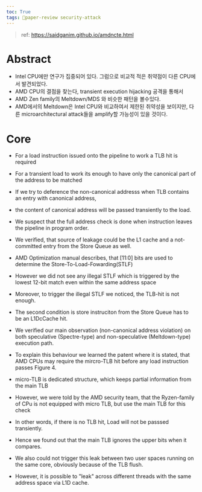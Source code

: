 ```yaml
---
toc: True
tags: 🌟paper-review security-attack 
---
```

> ref: https://saidganim.github.io/amdncte.html

# Abstract
* Intel CPU에만 연구가 집중되어 있다. 그럼으로 비교적 적은 취약점이 다른 CPU에서 발견되었다.
* AMD CPU의 결점을 찾는다, transient execution hijacking 공격을 통해서
* AMD Zen family의 Meltdown/MDS 와 비슷한 패턴을 볼수있다.
* AMD에서의 Meltdown은 Intel CPU와 비교하여서 제한된 취약성을 보이지만, 다른 microarchitectural attack들을 amplify할 가능성이 있을 것이다.

# Core
* For a load instruction issued onto the pipeline to work a TLB hit is required

* For a transient load to work its enough to have only the canonical part of the address to be matched

* If we try to deference the non-canonical addresss when TLB contains an entry with canonical address, 

* the content of canonical address will be passed transiently to the load.

* We suspect that the full address check is done when instruction leaves the pipeline in program order.

* We verified, that source of leakage could be the L1 cache and a not-committed entry from the Store Queue as well.

* AMD Optimization manual describes, that [11:0] bits are used to determine the Store-To-Load-Fowarding(STLF)

* However we did not see any illegal STLF which is triggered by the lowest 12-bit match even within the same address space

* Moreover, to trigger the illegal STLF we noticed, the TLB-hit is not enough.  

* The second condition is store instruciton from the Store Queue has to be an L1DcCache hit.

* We verified our main observation (non-canonical address violation) on both speculative (Spectre-type) and non-speculative (Meltdown-type) execution path.
* To explain this behaviour we learned the patent where it is stated, that AMD CPUs may require the mircro-TLB hit before any load instruction passes Figure 4.
* micro-TLB is dedicated structure, which keeps partial information from the main TLB
* However, we were told by the AMD security team, that the Ryzen-family of CPu is not equipped with micro TLB, but use the main TLB for this check
* In other words, if there is no TLB hit, Load will not be passsed transiently. 
* Hence we found out that the main TLB ignores the upper bits when it compares.
* We also could not trigger this leak between two user spaces running on the same core, obviously because of the TLB flush.
* However, it is possible to "leak" across different threads with the same address space via L1D cache.
